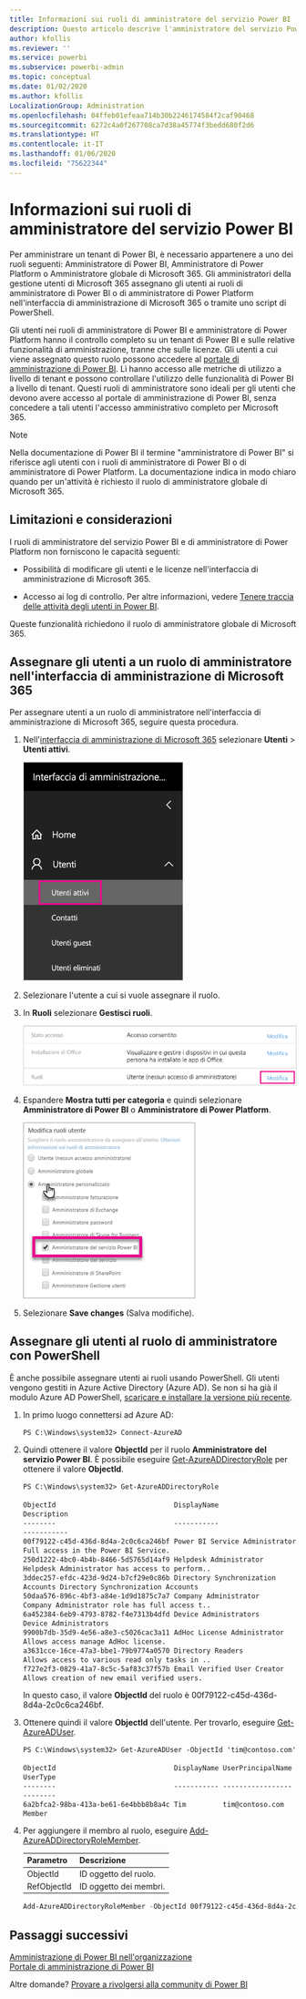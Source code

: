 ```yaml
---
title: Informazioni sui ruoli di amministratore del servizio Power BI
description: Questo articolo descrive l'amministratore del servizio Power BI e i ruoli specifici che forniscono privilegi di amministratore.
author: kfollis
ms.reviewer: ''
ms.service: powerbi
ms.subservice: powerbi-admin
ms.topic: conceptual
ms.date: 01/02/2020
ms.author: kfollis
LocalizationGroup: Administration
ms.openlocfilehash: 04ffeb01efeaa714b30b2246174584f2caf90468
ms.sourcegitcommit: 6272c4a0f267708ca7d38a45774f3bedd680f2d6
ms.translationtype: HT
ms.contentlocale: it-IT
ms.lasthandoff: 01/06/2020
ms.locfileid: "75622344"
---
```

# <a name="understanding-power-bi-service-administrator-roles"></a>Informazioni sui ruoli di amministratore del servizio Power BI

Per amministrare un tenant di Power BI, è necessario appartenere a uno dei ruoli seguenti: Amministratore di Power BI, Amministratore di Power Platform o Amministratore globale di Microsoft 365. Gli amministratori della gestione utenti di Microsoft 365 assegnano gli utenti ai ruoli di amministratore di Power BI o di amministratore di Power Platform nell'interfaccia di amministrazione di Microsoft 365 o tramite uno script di PowerShell.

Gli utenti nei ruoli di amministratore di Power BI e amministratore di Power Platform hanno il controllo completo su un tenant di Power BI e sulle relative funzionalità di amministrazione, tranne che sulle licenze. Gli utenti a cui viene assegnato questo ruolo possono accedere al [portale di amministrazione di Power BI](service-admin-portal.md). Lì hanno accesso alle metriche di utilizzo a livello di tenant e possono controllare l'utilizzo delle funzionalità di Power BI a livello di tenant. Questi ruoli di amministratore sono ideali per gli utenti che devono avere accesso al portale di amministrazione di Power BI, senza concedere a tali utenti l'accesso amministrativo completo per Microsoft 365.

> [!NOTE]
> Nella documentazione di Power BI il termine "amministratore di Power BI" si riferisce agli utenti con i ruoli di amministratore di Power BI o di amministratore di Power Platform. La documentazione indica in modo chiaro quando per un'attività è richiesto il ruolo di amministratore globale di Microsoft 365.

## <a name="limitations-and-considerations"></a>Limitazioni e considerazioni

I ruoli di amministratore del servizio Power BI e di amministratore di Power Platform non forniscono le capacità seguenti:

* Possibilità di modificare gli utenti e le licenze nell'interfaccia di amministrazione di Microsoft 365.

* Accesso ai log di controllo. Per altre informazioni, vedere [Tenere traccia delle attività degli utenti in Power BI](service-admin-auditing.md).

Queste funzionalità richiedono il ruolo di amministratore globale di Microsoft 365.

## <a name="assign-users-to-an-admin-role-in-the-microsoft-365-admin-center"></a>Assegnare gli utenti a un ruolo di amministratore nell'interfaccia di amministrazione di Microsoft 365

Per assegnare utenti a un ruolo di amministratore nell'interfaccia di amministrazione di Microsoft 365, seguire questa procedura.

1. Nell'[interfaccia di amministrazione di Microsoft 365](https://portal.office.com/adminportal/home#/homepage) selezionare **Utenti** > **Utenti attivi**.

    ![Interfaccia di amministrazione di Microsoft 365](media/service-admin-role/powerbi-admin-users.png)

1. Selezionare l'utente a cui si vuole assegnare il ruolo.

1. In **Ruoli** selezionare **Gestisci ruoli**.

    ![Gestisci ruoli](media/service-admin-role/powerbi-admin-edit-roles.png)

1. Espandere **Mostra tutti per categoria** e quindi selezionare **Amministratore di Power BI** o **Amministratore di Power Platform**.

    ![Selezionare un ruolo di amministratore](media/service-admin-role/powerbi-admin-role.png)

1. Selezionare **Save changes** (Salva modifiche).

## <a name="assign-users-to-the-admin-role-with-powershell"></a>Assegnare gli utenti al ruolo di amministratore con PowerShell

È anche possibile assegnare utenti ai ruoli usando PowerShell. Gli utenti vengono gestiti in Azure Active Directory (Azure AD). Se non si ha già il modulo Azure AD PowerShell, [scaricare e installare la versione più recente](https://www.powershellgallery.com/packages/AzureAD/).

1. In primo luogo connettersi ad Azure AD:
   ```
   PS C:\Windows\system32> Connect-AzureAD
   ```

1. Quindi ottenere il valore **ObjectId** per il ruolo **Amministratore del servizio Power BI**. È possibile eseguire [Get-AzureADDirectoryRole](/powershell/module/azuread/get-azureaddirectoryrole) per ottenere il valore **ObjectId**.

    ```
    PS C:\Windows\system32> Get-AzureADDirectoryRole

    ObjectId                             DisplayName                        Description
    --------                             -----------                        -----------
    00f79122-c45d-436d-8d4a-2c0c6ca246bf Power BI Service Administrator     Full access in the Power BI Service.
    250d1222-4bc0-4b4b-8466-5d5765d14af9 Helpdesk Administrator             Helpdesk Administrator has access to perform..
    3ddec257-efdc-423d-9d24-b7cf29e0c86b Directory Synchronization Accounts Directory Synchronization Accounts
    50daa576-896c-4bf3-a84e-1d9d1875c7a7 Company Administrator              Company Administrator role has full access t..
    6a452384-6eb9-4793-8782-f4e7313b4dfd Device Administrators              Device Administrators
    9900b7db-35d9-4e56-a8e3-c5026cac3a11 AdHoc License Administrator        Allows access manage AdHoc license.
    a3631cce-16ce-47a3-bbe1-79b9774a0570 Directory Readers                  Allows access to various read only tasks in ..
    f727e2f3-0829-41a7-8c5c-5af83c37f57b Email Verified User Creator        Allows creation of new email verified users.
    ```

    In questo caso, il valore **ObjectId** del ruolo è 00f79122-c45d-436d-8d4a-2c0c6ca246bf.

1. Ottenere quindi il valore **ObjectId** dell'utente. Per trovarlo, eseguire [Get-AzureADUser](/powershell/module/azuread/get-azureaduser).

    ```
    PS C:\Windows\system32> Get-AzureADUser -ObjectId 'tim@contoso.com'

    ObjectId                             DisplayName UserPrincipalName      UserType
    --------                             ----------- -----------------      --------
    6a2bfca2-98ba-413a-be61-6e4bbb8b8a4c Tim         tim@contoso.com        Member
    ```

1. Per aggiungere il membro al ruolo, eseguire [Add-AzureADDirectoryRoleMember](/powershell/module/azuread/add-azureaddirectoryrolemember).

    | Parametro | Descrizione |
    | --- | --- |
    | ObjectId |ID oggetto del ruolo. |
    | RefObjectId |ID oggetto dei membri. |

    ```powershell
    Add-AzureADDirectoryRoleMember -ObjectId 00f79122-c45d-436d-8d4a-2c0c6ca246bf -RefObjectId 6a2bfca2-98ba-413a-be61-6e4bbb8b8a4c
    ```

## <a name="next-steps"></a>Passaggi successivi

[Amministrazione di Power BI nell'organizzazione](service-admin-administering-power-bi-in-your-organization.md)  
[Portale di amministrazione di Power BI](service-admin-portal.md)  

Altre domande? [Provare a rivolgersi alla community di Power BI](https://community.powerbi.com/)